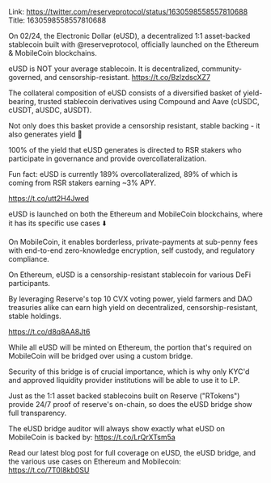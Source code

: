 Link:  https://twitter.com/reserveprotocol/status/1630598558557810688
Title: 1630598558557810688

On 02/24, the Electronic Dollar (eUSD), a decentralized 1:1 asset-backed stablecoin built with @reserveprotocol, officially launched on the Ethereum &amp; MobileCoin blockchains.

eUSD is NOT your average stablecoin. It is decentralized, community-governed, and censorship-resistant. https://t.co/BzlzdscXZ7

The collateral composition of eUSD consists of a diversified basket of yield-bearing, trusted stablecoin derivatives using Compound and Aave (cUSDC, cUSDT, aUSDC, aUSDT).

Not only does this basket provide a censorship resistant, stable backing - it also generates yield 👀

100% of the yield that eUSD generates is directed to RSR stakers who participate in governance and provide overcollateralization.

Fun fact: eUSD is currently 189% overcollateralized, 89% of which is coming from RSR stakers earning ~3% APY.

https://t.co/utt2H4Jwed

eUSD is launched on both the Ethereum and MobileCoin blockchains, where it has its specific use cases ⬇️

On MobileCoin, it enables borderless, private-payments at sub-penny fees with end-to-end zero-knowledge encryption, self custody, and regulatory compliance.

On Ethereum, eUSD is a censorship-resistant stablecoin for various DeFi participants.

By leveraging Reserve's top 10 CVX voting power, yield farmers and DAO treasuries alike can earn high yield on decentralized, censorship-resistant, stable holdings.

https://t.co/d8q8AA8Jt6

While all eUSD will be minted on Ethereum, the portion that's required on MobileCoin will be bridged over using a custom bridge.

Security of this bridge is of crucial importance, which is why only KYC'd and approved liquidity provider institutions will be able to use it to LP.

Just as the 1:1 asset backed stablecoins built on Reserve ("RTokens") provide 24/7 proof of reserve's on-chain, so does the eUSD bridge show full transparency.

The eUSD bridge auditor will always show exactly what eUSD on MobileCoin is backed by: https://t.co/LrQrXTsm5a

Read our latest blog post for full coverage on eUSD, the eUSD bridge, and the various use cases on Ethereum and Mobilecoin: https://t.co/7T0I8kb0SU